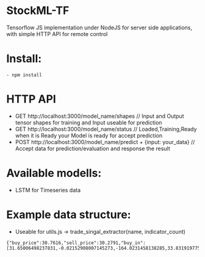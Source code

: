 # StockML-TF
Tensorflow JS implementation under NodeJS for server side applications, with simple HTTP API for remote control

# Install:
```
- npm install
```

# HTTP API
- GET http://localhost:3000/model_name/shapes // Input and Output tensor shapes for training and Input useable for prediction
- GET http://localhost:3000/model_name/status // Loaded,Training,Ready when it is Ready your Model is ready for accept prediction
- POST http://localhost:3000/model_name/predict + {input: your_data} // Accept data for prediction/evaluation and response the result

# Available modells:
- LSTM for Timeseries data

# Example data structure:
- Useable for utils.js -> trade_singal_extractor(name, indicator_count)

```
{"buy_price":30.7616,"sell_price":30.2791,"buy_in":[31.65006498237831,-0.02152908007145273,-164.0231458138285,33.83191977547463,-0.02217128703825609,-152.61796439795648,33.70383786148567,-0.0207593912906259,-122.46201115453322,33.25975977033626,-0.017922392328029904,-98.03832965631184,28.04732220819858,-0.018634852510045485,-129.56704879371398,29.3365361912319,-0.02005154022042621,-120.29750479846271,27.909354975574956,-0.018944985110844206,-107.876343513387,24.164254673616057,-0.022498746826151994,-166.69364468310226]}
```
